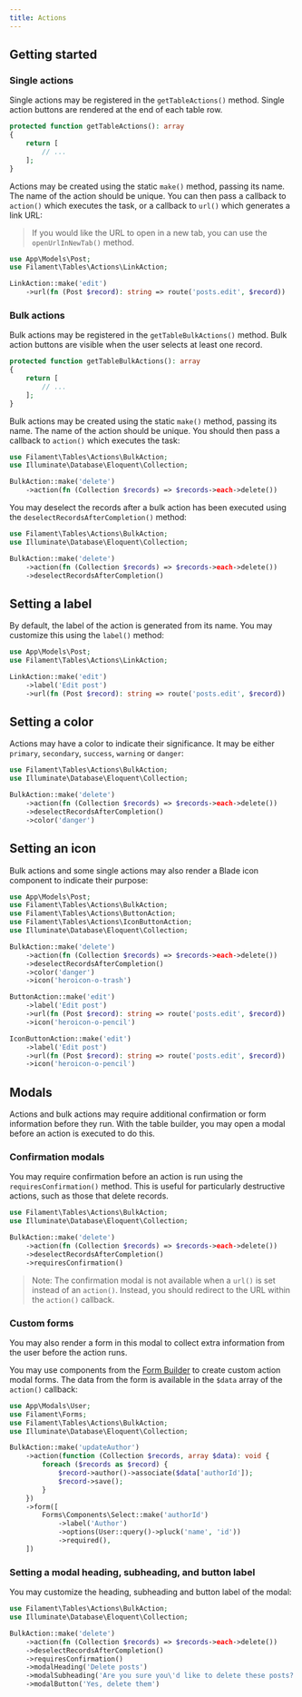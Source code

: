 ```yaml
---
title: Actions
---
```


## Getting started

### Single actions

Single actions may be registered in the `getTableActions()` method. Single action buttons are rendered at the end of each table row.

```php
protected function getTableActions(): array
{
    return [
        // ...
    ];
}
```

Actions may be created using the static `make()` method, passing its name. The name of the action should be unique. You can then pass a callback to `action()` which executes the task, or a callback to `url()` which generates a link URL:

> If you would like the URL to open in a new tab, you can use the `openUrlInNewTab()` method.

```php
use App\Models\Post;
use Filament\Tables\Actions\LinkAction;

LinkAction::make('edit')
    ->url(fn (Post $record): string => route('posts.edit', $record))
```

### Bulk actions

Bulk actions may be registered in the `getTableBulkActions()` method. Bulk action buttons are visible when the user selects at least one record.

```php
protected function getTableBulkActions(): array
{
    return [
        // ...
    ];
}
```

Bulk actions may be created using the static `make()` method, passing its name. The name of the action should be unique. You should then pass a callback to `action()` which executes the task:

```php
use Filament\Tables\Actions\BulkAction;
use Illuminate\Database\Eloquent\Collection;

BulkAction::make('delete')
    ->action(fn (Collection $records) => $records->each->delete())
```

You may deselect the records after a bulk action has been executed using the `deselectRecordsAfterCompletion()` method:

```php
use Filament\Tables\Actions\BulkAction;
use Illuminate\Database\Eloquent\Collection;

BulkAction::make('delete')
    ->action(fn (Collection $records) => $records->each->delete())
    ->deselectRecordsAfterCompletion()
```

## Setting a label

By default, the label of the action is generated from its name. You may customize this using the `label()` method:

```php
use App\Models\Post;
use Filament\Tables\Actions\LinkAction;

LinkAction::make('edit')
    ->label('Edit post')
    ->url(fn (Post $record): string => route('posts.edit', $record))
```

## Setting a color

Actions may have a color to indicate their significance. It may be either `primary`, `secondary`, `success`, `warning` or `danger`:

```php
use Filament\Tables\Actions\BulkAction;
use Illuminate\Database\Eloquent\Collection;

BulkAction::make('delete')
    ->action(fn (Collection $records) => $records->each->delete())
    ->deselectRecordsAfterCompletion()
    ->color('danger')
```

## Setting an icon

Bulk actions and some single actions may also render a Blade icon component to indicate their purpose:

```php
use App\Models\Post;
use Filament\Tables\Actions\BulkAction;
use Filament\Tables\Actions\ButtonAction;
use Filament\Tables\Actions\IconButtonAction;
use Illuminate\Database\Eloquent\Collection;

BulkAction::make('delete')
    ->action(fn (Collection $records) => $records->each->delete())
    ->deselectRecordsAfterCompletion()
    ->color('danger')
    ->icon('heroicon-o-trash')

ButtonAction::make('edit')
    ->label('Edit post')
    ->url(fn (Post $record): string => route('posts.edit', $record))
    ->icon('heroicon-o-pencil')

IconButtonAction::make('edit')
    ->label('Edit post')
    ->url(fn (Post $record): string => route('posts.edit', $record))
    ->icon('heroicon-o-pencil')
```

## Modals

Actions and bulk actions may require additional confirmation or form information before they run. With the table builder, you may open a modal before an action is executed to do this.

### Confirmation modals

You may require confirmation before an action is run using the `requiresConfirmation()` method. This is useful for particularly destructive actions, such as those that delete records.

```php
use Filament\Tables\Actions\BulkAction;
use Illuminate\Database\Eloquent\Collection;

BulkAction::make('delete')
    ->action(fn (Collection $records) => $records->each->delete())
    ->deselectRecordsAfterCompletion()
    ->requiresConfirmation()
```

> Note: The confirmation modal is not available when a `url()` is set instead of an `action()`. Instead, you should redirect to the URL within the `action()` callback.

### Custom forms

You may also render a form in this modal to collect extra information from the user before the action runs.

You may use components from the [Form Builder](/docs/forms/fields) to create custom action modal forms. The data from the form is available in the `$data` array of the `action()` callback:

```php
use App\Modals\User;
use Filament\Forms;
use Filament\Tables\Actions\BulkAction;
use Illuminate\Database\Eloquent\Collection;

BulkAction::make('updateAuthor')
    ->action(function (Collection $records, array $data): void {
        foreach ($records as $record) {
            $record->author()->associate($data['authorId']);
            $record->save();
        }
    })
    ->form([
        Forms\Components\Select::make('authorId')
            ->label('Author')
            ->options(User::query()->pluck('name', 'id'))
            ->required(),
    ])
```

### Setting a modal heading, subheading, and button label

You may customize the heading, subheading and button label of the modal:

```php
use Filament\Tables\Actions\BulkAction;
use Illuminate\Database\Eloquent\Collection;

BulkAction::make('delete')
    ->action(fn (Collection $records) => $records->each->delete())
    ->deselectRecordsAfterCompletion()
    ->requiresConfirmation()
    ->modalHeading('Delete posts')
    ->modalSubheading('Are you sure you\'d like to delete these posts? This cannot be undone.')
    ->modalButton('Yes, delete them')
```
